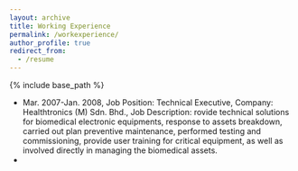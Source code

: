 ```yaml
---
layout: archive
title: Working Experience
permalink: /workexperience/
author_profile: true
redirect_from:
  - /resume
---
```


{% include base_path %}

* Mar. 2007-Jan. 2008, Job Position: Technical Executive, Company: Healthtronics (M) Sdn. Bhd., Job Description: rovide technical solutions for biomedical electronic equipments, response to assets breakdown, carried out plan preventive maintenance, performed testing and commissioning, provide user training for critical equipment, as well as involved directly in managing the biomedical assets. 
* 



